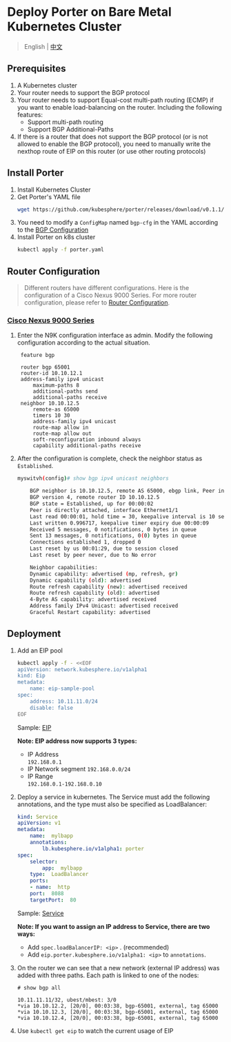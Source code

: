 # Deploy Porter on Bare Metal Kubernetes Cluster

> English | [中文](zh/deploy_baremetal.md)

## Prerequisites
1.  A Kubernetes cluster
1.  Your router needs to support the BGP protocol
1.  Your router needs to support Equal-cost multi-path routing (ECMP) if you want to enable load-balancing on the router. Including the following features:
    - Support multi-path routing
    - Support BGP Additional-Paths
1. If there is a router that does not support the BGP protocol (or is not allowed to enable the BGP protocol), you need to manually write the nexthop route of EIP on this router (or use other routing protocols)

## Install Porter
1. Install Kubernetes Cluster
2. Get Porter's YAML file
     ```bash
    wget https://github.com/kubesphere/porter/releases/download/v0.1.1/porter.yaml
     ```
3. You need to modify a `ConfigMap` named `bgp-cfg` in the YAML according to the [BGP Configuration](bgp_config.md)
4. Install Porter on k8s cluster
     ```bash
     kubectl apply -f porter.yaml
     ```

## Router Configuration
> Different routers have different configurations. Here is the configuration of a Cisco Nexus 9000 Series. For more router configuration, please refer to [Router Configuration](router_config.md).

### [Cisco Nexus 9000 Series](https://www.cisco.com/c/en/us/td/docs/switches/datacenter/nexus9000/sw/92x/unicast/configuration/guide/b-cisco-nexus-9000-series-nx-os-unicast-routing-configuration-guide-92x/b-cisco-nexus-9000-series-nx-os-unicast-routing-configuration-guide-92x_chapter_01010.html)


1. Enter the N9K configuration interface as admin. Modify the following configuration according to the actual situation. 

   ```
    feature bgp

    router bgp 65001
    router-id 10.10.12.1
    address-family ipv4 unicast 
        maximum-paths 8
        additional-paths send
        additional-paths receive
    neighbor 10.10.12.5
        remote-as 65000
        timers 10 30
        address-family ipv4 unicast
        route-map allow in
        route-map allow out
        soft-reconfiguration inbound always
        capability additional-paths receive
    ```

2. After the configuration is complete, check the neighbor status as `Established`.

    ```bash
    myswitvh(config)# show bgp ipv4 unicast neighbors

        BGP neighbor is 10.10.12.5, remote AS 65000, ebgp link, Peer index 3
        BGP version 4, remote router ID 10.10.12.5
        BGP state = Established, up for 00:00:02
        Peer is directly attached, interface Ethernet1/1
        Last read 00:00:01, hold time = 30, keepalive interval is 10 seconds
        Last written 0.996717, keepalive timer expiry due 00:00:09
        Received 5 messages, 0 notifications, 0 bytes in queue
        Sent 13 messages, 0 notifications, 0(0) bytes in queue
        Connections established 1, dropped 0
        Last reset by us 00:01:29, due to session closed
        Last reset by peer never, due to No error

        Neighbor capabilities:
        Dynamic capability: advertised (mp, refresh, gr)
        Dynamic capability (old): advertised
        Route refresh capability (new): advertised received
        Route refresh capability (old): advertised
        4-Byte AS capability: advertised received
        Address family IPv4 Unicast: advertised received
        Graceful Restart capability: advertised
    ```

## Deployment
1.  Add an EIP pool
   
    ```bash
    kubectl apply -f - <<EOF
    apiVersion: network.kubesphere.io/v1alpha1
    kind: Eip
    metadata:
        name: eip-sample-pool
    spec:
        address: 10.11.11.0/24
        disable: false
    EOF
    ```
    Sample: [EIP](https://github.com/kubesphere/porter/blob/master/test/samples/eip.yaml)   

    **Note: EIP address now supports 3 types:**
   
    - IP Address         
        `192.168.0.1`
    - IP Network segment 
        `192.168.0.0/24`
    - IP Range     
        `192.168.0.1-192.168.0.10`

   

2. Deploy a service in kubernetes. The Service must add the following annotations, and the type must also be specified as LoadBalancer:

    ```yaml
    kind: Service
    apiVersion: v1
    metadata:
        name:  mylbapp
        annotations:
            lb.kubesphere.io/v1alpha1: porter
    spec:
        selector:
            app:  mylbapp
        type:  LoadBalancer 
        ports:
        - name:  http
        port:  8088
        targetPort:  80
    ```
    Sample: [Service](https://github.com/kubesphere/porter/blob/master/test/samples/test.yaml)  

    **Note: If you want to assign an IP address to Service, there are two ways:**
    - Add `spec.loadBalancerIP: <ip>` . (recommended)
    - Add `eip.porter.kubesphere.io/v1alpha1: <ip>` to `annotations`.

    


3. On the router we can see that a new network (external IP address) was added with three paths. Each path is linked to one of the nodes:

    ```
    # show bgp all 
 
    10.11.11.11/32, ubest/mbest: 3/0
    *via 10.10.12.2, [20/0], 00:03:38, bgp-65001, external, tag 65000
    *via 10.10.12.3, [20/0], 00:03:38, bgp-65001, external, tag 65000
    *via 10.10.12.4, [20/0], 00:03:38, bgp-65001, external, tag 65000

    ```
4. Use `kubectl get eip` to watch the current usage of EIP